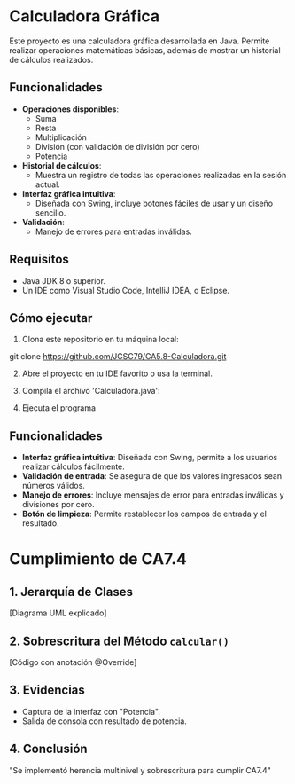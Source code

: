 # Calculadora Gráfica

Este proyecto es una calculadora gráfica desarrollada en Java. Permite realizar operaciones matemáticas básicas, además de mostrar un historial de cálculos realizados.

## Funcionalidades

- **Operaciones disponibles**:
  - Suma
  - Resta
  - Multiplicación
  - División (con validación de división por cero)
  - Potencia
- **Historial de cálculos**:
  - Muestra un registro de todas las operaciones realizadas en la sesión actual.
- **Interfaz gráfica intuitiva**:
  - Diseñada con Swing, incluye botones fáciles de usar y un diseño sencillo.
- **Validación**:
  - Manejo de errores para entradas inválidas.

## Requisitos

- Java JDK 8 o superior.
- Un IDE como Visual Studio Code, IntelliJ IDEA, o Eclipse.

## Cómo ejecutar

1. Clona este repositorio en tu máquina local:

git clone https://github.com/JCSC79/CA5.8-Calculadora.git


2. Abre el proyecto en tu IDE favorito o usa la terminal.

3. Compila el archivo 'Calculadora.java':

4. Ejecuta el programa

## Funcionalidades

- **Interfaz gráfica intuitiva**: Diseñada con Swing, permite a los usuarios realizar cálculos fácilmente.
- **Validación de entrada**: Se asegura de que los valores ingresados sean números válidos.
- **Manejo de errores**: Incluye mensajes de error para entradas inválidas y divisiones por cero.
- **Botón de limpieza**: Permite restablecer los campos de entrada y el resultado.
# Cumplimiento de CA7.4  
## 1. Jerarquía de Clases  
[Diagrama UML explicado]  

## 2. Sobrescritura del Método `calcular()`  
[Código con anotación @Override]  

## 3. Evidencias  
- Captura de la interfaz con "Potencia".  
- Salida de consola con resultado de potencia.  

## 4. Conclusión  
"Se implementó herencia multinivel y sobrescritura para cumplir CA7.4"  

